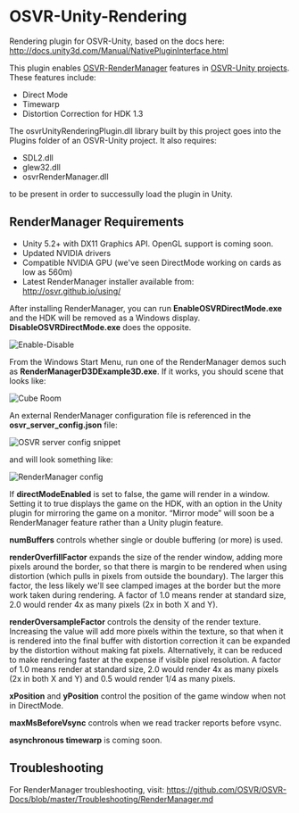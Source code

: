 # OSVR-Unity-Rendering
Rendering plugin for OSVR-Unity, based on the docs here: http://docs.unity3d.com/Manual/NativePluginInterface.html

This plugin enables [OSVR-RenderManager](https://github.com/sensics/OSVR-RenderManager) features in [OSVR-Unity projects](https://github.com/OSVR/OSVR-Unity). These features include:
* Direct Mode
* Timewarp
* Distortion Correction for HDK 1.3

The osvrUnityRenderingPlugin.dll library built by this project goes into the Plugins folder of an OSVR-Unity project. It also requires:
* SDL2.dll 
* glew32.dll
* osvrRenderManager.dll

to be present in order to successully load the plugin in Unity.

## RenderManager Requirements
* Unity 5.2+ with DX11 Graphics API. OpenGL support is coming soon.
* Updated NVIDIA drivers
* Compatible NVIDIA GPU (we've seen DirectMode working on cards as low as 560m)
* Latest RenderManager installer available from: http://osvr.github.io/using/

After installing RenderManager, you can run **EnableOSVRDirectMode.exe** and the HDK will be removed as a Windows display. 
**DisableOSVRDirectMode.exe** does the opposite. 

![Enable-Disable](https://github.com/OSVR/OSVR-Unity-Rendering/blob/rendermanager_docs/images/enable_disable_directmode.png?raw=true)

From the Windows Start Menu, run one of the RenderManager demos such as **RenderManagerD3DExample3D.exe**. If it works, you should scene that looks like:

![Cube Room](https://github.com/OSVR/OSVR-Unity-Rendering/blob/rendermanager_docs/images/cube_room.png?raw=true)

An external RenderManager configuration file is referenced in the **osvr_server_config.json** file:

![OSVR server config snippet](https://github.com/OSVR/OSVR-Unity-Rendering/blob/rendermanager_docs/images/osvr_server_config_rm_snippet.png?raw=true)

and will look something like:

![RenderManager config](https://github.com/OSVR/OSVR-Unity-Rendering/blob/rendermanager_docs/images/osvr_server_config_rm.png?raw=true)

If **directModeEnabled** is set to false, the game will render in a window. Setting it to true displays the game on the HDK, with an option in the Unity plugin for mirroring the game on a monitor. “Mirror mode” will soon be a RenderManager feature rather than a Unity plugin feature.

**numBuffers** controls whether single or double buffering (or more) is used.

**renderOverfillFactor** expands the size of the render window, adding more pixels around the border, so that there is margin to be rendered when using distortion (which pulls in pixels from outside the boundary). The larger this factor, the less likely we'll see clamped images at the border but the more work taken during rendering. A factor of 1.0 means render at standard size, 2.0 would render 4x as many pixels (2x in both X and Y). 

**renderOversampleFactor** controls the density of the render texture. Increasing the value will add more pixels within the texture, so that when it is rendered into the final buffer with distortion correction it can be expanded by the distortion without making fat pixels. Alternatively, it can be reduced to make rendering faster at the expense if visible pixel resolution. A factor of 1.0 means render at standard size, 2.0 would render 4x as many pixels (2x in both X and Y) and 0.5 would render 1/4 as many pixels.

**xPosition** and **yPosition** control the position of the game window when not in DirectMode.

**maxMsBeforeVsync** controls when we read tracker reports before vsync.

**asynchronous timewarp** is coming soon.

## Troubleshooting
For RenderManager troubleshooting, visit: https://github.com/OSVR/OSVR-Docs/blob/master/Troubleshooting/RenderManager.md
